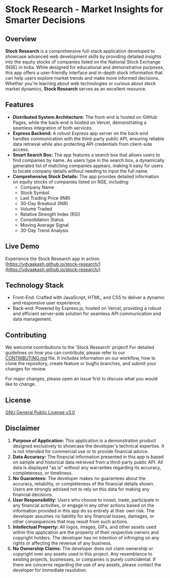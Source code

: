 # Stock Research - Market Insights for Smarter Decisions

## Overview

**Stock Research** is a comprehensive full-stack application developed to showcase advanced web development skills by providing detailed insights into the equity stocks of companies listed on the National Stock Exchange (NSE) in India. While designed for educational and demonstrative purposes, this app offers a user-friendly interface and in-depth stock information that can help users explore market trends and make more informed decisions. Whether you're learning about web technologies or curious about stock market dynamics, **Stock Research** serves as an excellent resource.

## Features

- **Distributed System Architecture:** The front-end is hosted on GitHub Pages, while the back-end is hosted on Vercel, demonstrating a seamless integration of both services.
- **Express Backend:** A robust Express app server on the back-end handles communication with the third-party public API, ensuring reliable data retrieval while also protecting API credentials from client-side access.
- **Smart Search Box:** The app features a search box that allows users to find companies by name. As users type in the search box, a dynamically generated list of matching companies appears, making it easy for users to locate company details without needing to input the full name.
- **Comprehensive Stock Details:** The app provides detailed information on equity stocks of companies listed on NSE, including:
    - Company Name
    - Stock Symbol
    - Last Trading Price (INR)
    - 30-Day Breakout (INR)
    - Volume Traded
    - Relative Strength Index (RSI)
    - Consolidation Status
    - Moving Average Signal
    - 30-Day Trend Analysis

## Live Demo

Experience the Stock Research app in action: [https://ydvaakash.github.io/stock-research/](https://ydvaakash.github.io/stock-research/)

## Technology Stack

- Front-End: Crafted with JavaScript, HTML, and CSS to deliver a dynamic and responsive user experience.
- Back-end: Powered by Express.js, hosted on Vercel, providing a robust and efficient server-side solution for seamless API communication and data management.

## Contributing

We welcome contributions to the 'Stock Research' project! For detailed guidelines on how you can contribute, please refer to our [CONTRIBUTING.md](./CONTRIBUTING.md) file. It includes information on our workflow, how to clone the repository, create feature or bugfix branches, and submit your changes for review.

For major changes, please open an issue first to discuss what you would like to change.

## License

[GNU General Public License v3.0](https://www.gnu.org/licenses/gpl-3.0.html)

## Disclaimer

1. **Purpose of Application:** This application is a demonstration product designed exclusively to showcase the developer's technical expertise. It is not intended for commercial use or to provide financial advice.
2. **Data Accuracy:** The financial information presented in this app is based on sample and historical data retrieved from a third-party public API. All data is displayed "as is" without any warranties regarding its accuracy, completeness, or timeliness.
3. **No Guarantees:** The developer makes no guarantees about the accuracy, reliability, or completeness of the financial details shown. Users are strongly advised not to rely on this data for making any financial decisions.
4. **User Responsibility:** Users who choose to invest, trade, participate in any financial activities, or engage in any other actions based on the information provided in this app do so entirely at their own risk. The developer assumes no liability for any financial losses, damages, or other consequences that may result from such actions.
5. **Intellectual Property:** All logos, images, GIFs, and other assets used within this application are the property of their respective owners and copyright holders. The developer has no intention of infringing on any rights or affecting the revenue of any business.
6. **No Ownership Claims:** The developer does not claim ownership or copyright over any assets used in this project. Any resemblance to existing projects, businesses, or companies is purely coincidental. If there are concerns regarding the use of any assets, please contact the developer for immediate resolution.